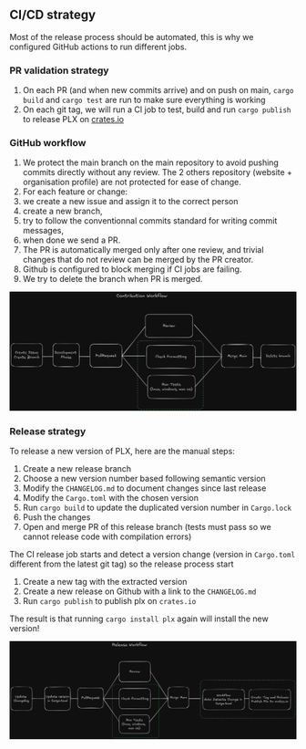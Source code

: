 ## CI/CD strategy
Most of the release process should be automated, this is why we configured GitHub actions to run different jobs.

### PR validation strategy
1. On each PR (and when new commits arrive) and on push on main, `cargo build` and `cargo test` are run to make sure everything is working
1. On each git tag, we will run a CI job to test, build and run `cargo publish` to release PLX on [crates.io](https://crates.io/crates/plx)

<!--todo: document release process
todo: document other OS-->
### GitHub workflow
1. We protect the main branch on the main repository to avoid pushing commits directly without any review. The 2 others repository (website + organisation profile) are not protected for ease of change.
1. For each feature or change:
  1. we create a new issue and assign it to the correct person
  1. create a new branch,
  1. try to follow the conventionnal commits standard for writing commit messages,
  1. when done we send a PR.
  1. The PR is automatically merged only after one review, and trivial changes that do not review can be merged by the PR creator.
  1. Github is configured to block merging if CI jobs are failing.
  1. We try to delete the branch when PR is merged.

![workflow](../../presentation/contributing-workflow.png)
### Release strategy

To release a new version of PLX, here are the manual steps:
1. Create a new release branch
1. Choose a new version number based following semantic version
1. Modify the `CHANGELOG.md` to document changes since last release
1. Modify the `Cargo.toml` with the chosen version
1. Run `cargo build` to update the duplicated version number in `Cargo.lock`
1. Push the changes
1. Open and merge PR of this release branch (tests must pass so we cannot release code with compilation errors)

The CI release job starts and detect a version change (version in `Cargo.toml` different from the latest git tag) so the release process start
1. Create a new tag with the extracted version
1. Create a new release on Github with a link to the `CHANGELOG.md`
1. Run `cargo publish` to publish plx on `crates.io`

The result is that running `cargo install plx` again will install the new version!

![workflow](../../presentation/release-workflow.png)